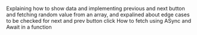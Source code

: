 Explaining how to show data and implementing previous and next button and fetching random value from an array, and expalined about edge cases to be checked for next and prev button click
How to fetch using ASync and Await in a function
